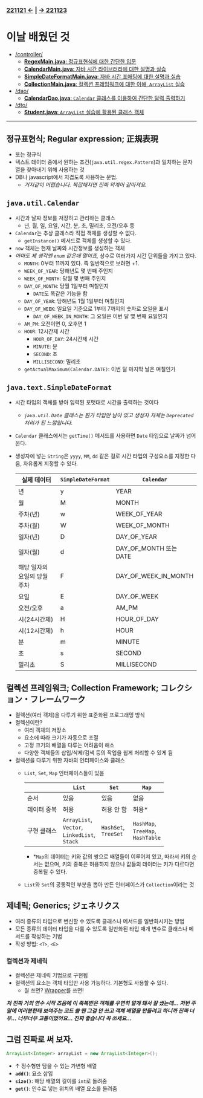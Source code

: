 ﻿#
### [221121 ←](/221011-221202_JAVA_BASICS/22-11/221121) | [→ 221123](/221011-221202_JAVA_BASICS/22-11/221123/)

# 이날 배웠던 것

- [/controller/](/221011-221202_JAVA_BASICS/22-11/221122/javastudy/controller/)
    - [**RegexMain.java**: 정규표현식에 대한 간단한 입문](/221011-221202_JAVA_BASICS/22-11/221122/javastudy/controller/RegexMain.java)
    - [**CalendarMain.java**: 자바 시간 라이브러리에 대한 설명과 실습](/221011-221202_JAVA_BASICS/22-11/221122/javastudy/controller/CalendarMain.java)
    - [**SimpleDateFormatMain.java**: 자바 시간 포매팅에 대한 설명과 실습](/221011-221202_JAVA_BASICS/22-11/221122/javastudy/controller/SimpleDateFormatMain.java)
    - [**CollectionMain.java**: 컬렉션 프레임워크에 대한 이해, `ArrayList` 실습](/221011-221202_JAVA_BASICS/22-11/221122/javastudy/controller/CollectionMain.java)
- [/dao/](/221011-221202_JAVA_BASICS/22-11/221122/javastudy/dao/)
    - [**CalendarDao.java**: `Calendar` 클래스를 이용하여 간단한 달력 출력하기](/221011-221202_JAVA_BASICS/22-11/221122/javastudy/dao/CalendarDao.java)
- [/dto/](/221011-221202_JAVA_BASICS/22-11/221122/javastudy/dto/)
    - [**Student.java**: `ArrayList` 실습에 활용된 클래스 객체](/221011-221202_JAVA_BASICS/22-11/221122/javastudy/dto/Student.java)

---

## 정규표현식; Regular expression; 正規表現

- 또는 정규식
- 텍스트 데이터 중에서 원하는 조건(`java.util.regex.Pattern`)과 일치하는 문자열을 찾아내기 위해 사용하는 것
- DB나 javascript에서 지겹도록 사용하는 문법.
    - *거지같이 어렵습니다. 복잡해지면 진짜 외계어 같아져요.*

## `java.util.Calendar`

- 시간과 날짜 정보를 저장하고 관리하는 클래스
    - 년, 월, 일, 요일, 시간, 분, 초, 밀리초, 오전/오후 등
- `Calendar`는 추상 클래스라 직접 객체를 생성할 수 없다.
    - `getInstance()` 메서드로 객체를 생성할 수 있다.
- `now` 객체는 현재 날짜와 시간정보를 생성하는 객체
- *아마도 제 생각엔 `enum` 같은데 말이죠,* 상수로 여러가지 시간 단위들을 가지고 있다.
    - `MONTH`: 0부터 11까지 있다. 즉 일반적으로 보려면 +1.
    - `WEEK_OF_YEAR`: 당해년도 몇 번째 주인지
    - `WEEK_OF_MONTH`: 당월 몇 번째 주인지
    - `DAY_OF_MONTH`: 당월 1일부터 며칠인지
        - `DATE`도 똑같은 기능을 함
    - `DAY_OF_YEAR`: 당해년도 1월 1일부터 며칠인지
    - `DAY_OF_WEEK`: 일요일 기준으로 1부터 7까지의 숫자로 요일을 표시
        - `DAY_OF_WEEK_IN_MONTH`: 그 요일은 이번 달 몇 번째 요일인지
    - `AM_PM`: 오전이면 0, 오후면 1
    - `HOUR`: 12시간제 시간
        - `HOUR_OF_DAY`: 24시간제 시간
        - `MINUTE`: 분
        - `SECOND`: 초
        - `MILLISECOND`: 밀리초
    - `getActualMaximum(Calendar.DATE)`: 이번 달 마지막 날은 며칠인가

## `java.text.SimpleDateFormat`

- 시간 타입의 객체를 받아 입력된 포맷대로 시간을 출력하는 것이다
    - *`java.util.Date` 클래스는 뭔가 타입만 남아 있고 생성자 자체는 `Deprecated` 처리가 된 느낌입니다.*
- `Calendar` 클래스에서는 `getTime()` 메서드를 사용하면 `Date` 타입으로 날짜가 넘어온다.
- 생성자에 넣는 `String`은 `yyyy`, `MM`, `dd` 같은 걸로 시간 타입의 구성요소를 지정한 다음, 자유롭게 지정할 수 있다.
    
    | 실제 데이터 | `SimpleDateFormat` | `Calendar` |
    |---|---|---|
    | 년 | y | YEAR |
    | 월 | M | MONTH |
    | 주차(년) | w | WEEK_OF_YEAR |
    | 주차(월) | W | WEEK_OF_MONTH |
    | 일자(년) | D | DAY_OF_YEAR |
    | 일자(월) | d | DAY_OF_MONTH 또는 DATE |
    | 해당 일자의 요일의 당월 주차 | F | DAY_OF_WEEK_IN_MONTH |
    | 요일 | E | DAY_OF_WEEK |
    | 오전/오후 | a | AM_PM |
    | 시(24시간제) | H | HOUR_OF_DAY |
    | 시(12시간제) | h | HOUR |
    | 분 | m | MINUTE |
    | 초 | s | SECOND |
    | 밀리초 | S | MILLISECOND |

## 컬렉션 프레임워크; Collection Framework; コレクション・フレームワーク

- 컬렉션(여러 객체)을 다루기 위한 표준화된 프로그래밍 방식
- 컬렉션이란?
    - 여러 객체의 저장소
    - 요소에 따라 크기가 자동으로 조절
    - 고정 크기의 배열을 다루는 어려움이 해소
    - 다양한 객체들의 삽입/삭제/검색 등의 작업을 쉽게 처리할 수 있게 됨
- 컬렉션을 다루기 위한 자바의 인터페이스와 클래스
    - `List`, `Set`, `Map` 인터페이스들이 있음
        
        || `List` | `Set` | `Map` |
        |---|---|---|---|
        | 순서 | 있음 | 있음 | 없음 |
        | 데이터 중복 | 허용 | 허용 안 함 | 허용* |
        | 구현 클래스 | `ArrayList`,<br>`Vector`,<br>`LinkedList`,<br>`Stack` | `HashSet`,<br>`TreeSet` | `HashMap`,<br>`TreeMap`,<br>`HashTable` |

        - *`Map`의 데이터는 키와 값의 쌍으로 배열들이 이루어져 있고, 따라서 키의 순서는 없으며, 키의 중복은 허용하지 않으나 값들의 데이터는 키가 다르다면 중복될 수 있다.
    - `List`와 `Set`의 공통적인 부분을 뽑아 만든 인터페이스가 `Collection`이라는 것

## 제네릭; Generics; ジェネリクス

- 여러 종류의 타입으로 변신할 수 있도록 클래스나 메서드를 일반화시키는 방법
- 모든 종류의 데이터 타입을 다룰 수 있도록 일반화된 타입 매개 변수로 클래스나 메서드를 작성하는 기법
- 작성 방법: `<T>`, `<E>`

### 컬렉션과 제네릭

- 컬렉션은 제네릭 기법으로 구현됨
- 컬렉션의 요소는 객체 타입만 사용 가능하다. 기본형도 사용할 수 있다.
    - 뭘 쓰면? [Wrapper](/221011-221202_JAVA_BASICS/22-11/221121#wrapper-클래스)를 쓰면!

**_저 진짜 거의 연수 시작 즈음에 이 축복받은 객체를 우연히 알게 돼서 잘 썼는데... 저번 주말에 여러분한테 보여주는 코드 쓸 땐 그걸 안 쓰고 객체 배열을 만들려고 하니까 진짜 너무... 너무너무 고통이었어요... 진짜 좋습니다 꼭 쓰세요..._**

## 그럼 진짜로 써 보자.

```java
ArrayList<Integer> arrayList = new ArrayList<Integer>();
```

- ↑ 정수형만 담을 수 있는 가변형 배열
- **`add()`**: 요소 삽입
- **`size()`**: 해당 배열의 길이를 `int`로 돌려줌
- **`get()`**: 인수로 넣는 위치의 배열 요소를 돌려줌